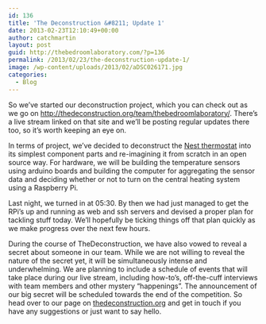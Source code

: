 ```yaml
---
id: 136
title: 'The Deconstruction &#8211; Update 1'
date: 2013-02-23T12:10:49+00:00
author: catchmartin
layout: post
guid: http://thebedroomlaboratory.com/?p=136
permalink: /2013/02/23/the-deconstruction-update-1/
image: /wp-content/uploads/2013/02/aDSC026171.jpg
categories:
  - Blog
---
```

So we&#8217;ve started our deconstruction project, which you can check out as we go on <a href="http://thedeconstruction.org/team/thebedroomlaboratory/" target="_blank">http://thedeconstruction.org/team/thebedroomlaboratory/</a>. There&#8217;s a live stream linked on that site and we&#8217;ll be posting regular updates there too, so it&#8217;s worth keeping an eye on.

In terms of project, we&#8217;ve decided to deconstruct the <a href="http://www.nest.com/" target="_blank">Nest thermostat</a> into its simplest component parts and re-imagining it from scratch in an open source way. For hardware, we will be building the temperature sensors using arduino boards and building the computer for aggregating the sensor data and deciding whether or not to turn on the central heating system using a Raspberry Pi.

Last night, we turned in at 05:30. By then we had just managed to get the RPi&#8217;s up and running as web and ssh servers and devised a proper plan for tackling stuff today. We&#8217;ll hopefully be ticking things off that plan quickly as we make progress over the next few hours.

During the course of TheDeconstruction, we have also vowed to reveal a secret about someone in our team. While we are not willing to reveal the nature of the secret yet, it will be simultaneously intense and underwhelming. We are planning to include a schedule of events that will take place during our live stream, including how-to&#8217;s, off-the-cuff interviews with team members and other mystery &#8220;happenings&#8221;. The announcement of our big secret will be scheduled towards the end of the competition. So head over to our page on <a href="http://thedeconstruction.org/team/thebedroomlaboratory/" target="_blank">thedeconstruction.org</a> and get in touch if you have any suggestions or just want to say hello.
